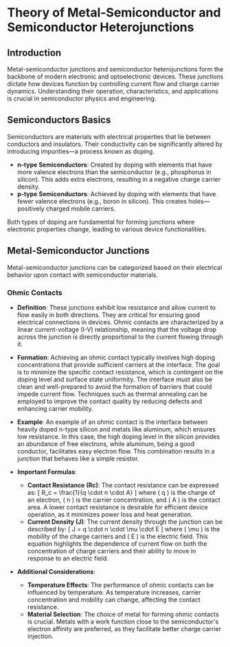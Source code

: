 # Theory of Metal-Semiconductor and Semiconductor Heterojunctions

## Introduction
Metal-semiconductor junctions and semiconductor heterojunctions form the backbone of modern electronic and optoelectronic devices. These junctions dictate how devices function by controlling current flow and charge carrier dynamics. Understanding their operation, characteristics, and applications is crucial in semiconductor physics and engineering.

## Semiconductors Basics
Semiconductors are materials with electrical properties that lie between conductors and insulators. Their conductivity can be significantly altered by introducing impurities—a process known as doping.

- **n-type Semiconductors**: Created by doping with elements that have more valence electrons than the semiconductor (e.g., phosphorus in silicon). This adds extra electrons, resulting in a negative charge carrier density.
- **p-type Semiconductors**: Achieved by doping with elements that have fewer valence electrons (e.g., boron in silicon). This creates holes—positively charged mobile carriers.

Both types of doping are fundamental for forming junctions where electronic properties change, leading to various device functionalities.

## Metal-Semiconductor Junctions
Metal-semiconductor junctions can be categorized based on their electrical behavior upon contact with semiconductor materials.

### Ohmic Contacts
- **Definition**: These junctions exhibit low resistance and allow current to flow easily in both directions. They are critical for ensuring good electrical connections in devices. Ohmic contacts are characterized by a linear current-voltage (I-V) relationship, meaning that the voltage drop across the junction is directly proportional to the current flowing through it.

- **Formation**: Achieving an ohmic contact typically involves high doping concentrations that provide sufficient carriers at the interface. The goal is to minimize the specific contact resistance, which is contingent on the doping level and surface state uniformity. The interface must also be clean and well-prepared to avoid the formation of barriers that could impede current flow. Techniques such as thermal annealing can be employed to improve the contact quality by reducing defects and enhancing carrier mobility.

- **Example**: An example of an ohmic contact is the interface between heavily doped n-type silicon and metals like aluminum, which ensures low resistance. In this case, the high doping level in the silicon provides an abundance of free electrons, while aluminum, being a good conductor, facilitates easy electron flow. This combination results in a junction that behaves like a simple resistor.

- **Important Formulas**:
  - **Contact Resistance (Rc)**: The contact resistance can be expressed as:
    \[
    R_c = \frac{1}{q \cdot n \cdot A}
    \]
    where \( q \) is the charge of an electron, \( n \) is the carrier concentration, and \( A \) is the contact area. A lower contact resistance is desirable for efficient device operation, as it minimizes power loss and heat generation.
  - **Current Density (J)**: The current density through the junction can be described by:
    \[
    J = q \cdot n \cdot \mu \cdot E
    \]
    where \( \mu \) is the mobility of the charge carriers and \( E \) is the electric field. This equation highlights the dependence of current flow on both the concentration of charge carriers and their ability to move in response to an electric field.

- **Additional Considerations**: 
  - **Temperature Effects**: The performance of ohmic contacts can be influenced by temperature. As temperature increases, carrier concentration and mobility can change, affecting the contact resistance.
  - **Material Selection**: The choice of metal for forming ohmic contacts is crucial. Metals with a work function close to the semiconductor's electron affinity are preferred, as they facilitate better charge carrier injection.